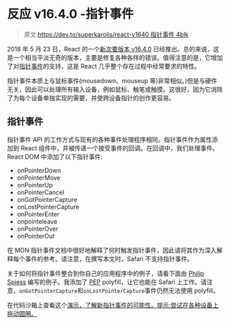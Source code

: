 # 反应 v16.4.0 -指针事件

> 原文:[https://dev.to/superkarolis/react-v1640 指针事件 4blk](https://dev.to/superkarolis/react-v1640---pointer-events-4blk)

2018 年 5 月 23 日，React 的一个[新次要版本 v16.4.0](https://github.com/facebook/react/releases/tag/v16.4.0) 已经推出。总的来说，这是一个相当平淡无奇的版本，主要是修复各种各样的错误。值得注意的是，它增加了对[指针事件](https://developer.mozilla.org/en-US/docs/Web/API/Pointer_events)的支持，这是 React 几乎整个存在过程中经常要求的特性。

指针事件本质上与鼠标事件(mousedown、mouseup 等)非常相似。)但是与硬件无关，因此可以处理所有输入设备，例如鼠标、触笔或触摸。这很好，因为它消除了为每个设备单独实现的需要，并使跨设备指针的创作更容易。

## [](#pointer-events)指针事件

指针事件 API 的工作方式与现有的各种事件处理程序相同。指针事件作为属性添加到 React 组件中，并被传递一个接受事件的回调。在回调中，我们处理事件。React DOM 中添加了以下指针事件:

*   onPointerDown
*   onPointerMove
*   onPointerUp
*   onPointerCancel
*   onGotPointerCapture
*   onLostPointerCapture
*   onPointerEnter
*   onpointeleave
*   onPointerOver
*   onPointerOut

在 MDN 指针事件文档中很好地解释了何时触发指针事件，因此请将其作为深入解释每个事件的参考。请注意，在撰写本文时，Safari 不支持指针事件。

关于如何将指针事件整合到你自己的应用程序中的例子，请看下面由 [Philip Spiess](https://github.com/philipp-spiess) 编写的例子。我添加了 [PEP](https://github.com/jquery/PEP) polyfill，让它也能在 Safari 上工作。请注意，`onGotPointerCapture`和`onLostPointerCapture`事件仍然无法使用 polyfill。

在代码沙箱上查看这个[演示，了解新指针事件的可能性。提示:尝试在各种设备上拖动圆圈。](https://codesandbox.io/embed/1wrqxkxl64)
